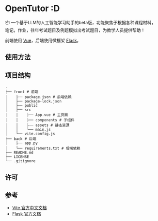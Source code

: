 # OpenTutor :D

📦 一个基于LLM的人工智能学习助手的beta版，功能聚焦于根据各种课程材料，笔记，作业，往年考试题目及例题模拟出考试题目，为教学人员提供帮助！

前端使用 [Vue](https://github.com/vuejs/vue)，后端使用微框架 [Flask](https://github.com/pallets/flask)。

## 使用方法



## 项目结构

```
.
├── front # 前端
│    ├── package.json # 前端依赖
│    ├── package-lock.json
│    ├── public
│    ├── src
│    │    ├── App.vue # 主页面
│    │    ├── components # 子组件
│    │    ├── assets # 静态资源
│    │    └── main.js
│    └── vite.config.js
├── back # 后端
│    ├── app.py
│    └── requirements.txt # 后端依赖
├── README.md
├── LICENSE
└── .gitignore
```

## 许可


## 参考

- [Vite 官方中文文档](https://cn.vitejs.dev/guide/why.html)
- [Flask 官方文档](https://flask.palletsprojects.com/en/1.1.x/)
